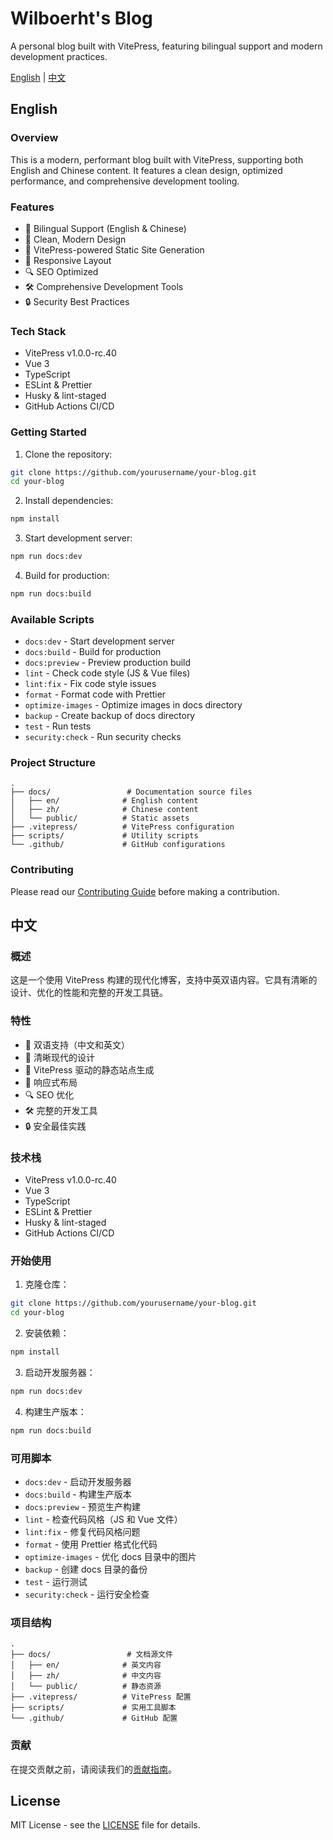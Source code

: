 # Wilboerht's Blog

A personal blog built with VitePress, featuring bilingual support and modern development practices.

[English](#english) | [中文](#中文)

## English

### Overview

This is a modern, performant blog built with VitePress, supporting both English and Chinese content. It features a clean design, optimized performance, and comprehensive development tooling.

### Features

- 📝 Bilingual Support (English & Chinese)
- 🎨 Clean, Modern Design
- 🚀 VitePress-powered Static Site Generation
- 📱 Responsive Layout
- 🔍 SEO Optimized
- 🛠️ Comprehensive Development Tools
- 🔒 Security Best Practices

### Tech Stack

- VitePress v1.0.0-rc.40
- Vue 3
- TypeScript
- ESLint & Prettier
- Husky & lint-staged
- GitHub Actions CI/CD

### Getting Started

1. Clone the repository:

```bash
git clone https://github.com/yourusername/your-blog.git
cd your-blog
```

2. Install dependencies:

```bash
npm install
```

3. Start development server:

```bash
npm run docs:dev
```

4. Build for production:

```bash
npm run docs:build
```

### Available Scripts

- `docs:dev` - Start development server
- `docs:build` - Build for production
- `docs:preview` - Preview production build
- `lint` - Check code style (JS & Vue files)
- `lint:fix` - Fix code style issues
- `format` - Format code with Prettier
- `optimize-images` - Optimize images in docs directory
- `backup` - Create backup of docs directory
- `test` - Run tests
- `security:check` - Run security checks

### Project Structure

```
.
├── docs/                 # Documentation source files
│   ├── en/              # English content
│   ├── zh/              # Chinese content
│   └── public/          # Static assets
├── .vitepress/          # VitePress configuration
├── scripts/             # Utility scripts
└── .github/             # GitHub configurations
```

### Contributing

Please read our [Contributing Guide](./CONTRIBUTING.md) before making a contribution.

## 中文

### 概述

这是一个使用 VitePress 构建的现代化博客，支持中英双语内容。它具有清晰的设计、优化的性能和完整的开发工具链。

### 特性

- 📝 双语支持（中文和英文）
- 🎨 清晰现代的设计
- 🚀 VitePress 驱动的静态站点生成
- 📱 响应式布局
- 🔍 SEO 优化
- 🛠️ 完整的开发工具
- 🔒 安全最佳实践

### 技术栈

- VitePress v1.0.0-rc.40
- Vue 3
- TypeScript
- ESLint & Prettier
- Husky & lint-staged
- GitHub Actions CI/CD

### 开始使用

1. 克隆仓库：

```bash
git clone https://github.com/yourusername/your-blog.git
cd your-blog
```

2. 安装依赖：

```bash
npm install
```

3. 启动开发服务器：

```bash
npm run docs:dev
```

4. 构建生产版本：

```bash
npm run docs:build
```

### 可用脚本

- `docs:dev` - 启动开发服务器
- `docs:build` - 构建生产版本
- `docs:preview` - 预览生产构建
- `lint` - 检查代码风格（JS 和 Vue 文件）
- `lint:fix` - 修复代码风格问题
- `format` - 使用 Prettier 格式化代码
- `optimize-images` - 优化 docs 目录中的图片
- `backup` - 创建 docs 目录的备份
- `test` - 运行测试
- `security:check` - 运行安全检查

### 项目结构

```
.
├── docs/                 # 文档源文件
│   ├── en/              # 英文内容
│   ├── zh/              # 中文内容
│   └── public/          # 静态资源
├── .vitepress/          # VitePress 配置
├── scripts/             # 实用工具脚本
└── .github/             # GitHub 配置
```

### 贡献

在提交贡献之前，请阅读我们的[贡献指南](./CONTRIBUTING.md)。

## License

MIT License - see the [LICENSE](./LICENSE) file for details.

